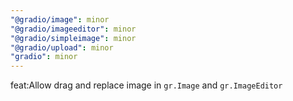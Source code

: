 ```yaml
---
"@gradio/image": minor
"@gradio/imageeditor": minor
"@gradio/simpleimage": minor
"@gradio/upload": minor
"gradio": minor
---
```


feat:Allow drag and replace image in `gr.Image` and `gr.ImageEditor`
